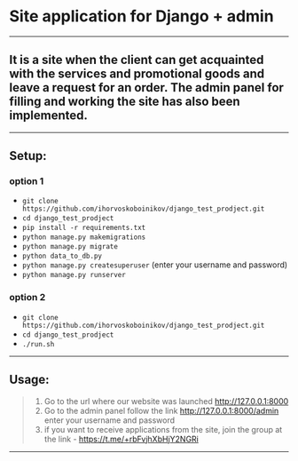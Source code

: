 # **Site application for Django + admin**
___
## It is a site when the client can get acquainted with the services and promotional goods and leave a request for an order. The admin panel for filling and working the site has also been implemented.

___

## Setup:
### option 1
+ ```git clone https://github.com/ihorvoskoboinikov/django_test_prodject.git```
+ ```cd django_test_prodject```
+ ```pip install -r requirements.txt```
+ ```python manage.py makemigrations```
+ ```python manage.py migrate```
+ ```python data_to_db.py```
+ ```python manage.py createsuperuser```  (enter your username and password)
+ ```python manage.py runserver```
### option 2
+ ```git clone https://github.com/ihorvoskoboinikov/django_test_prodject.git```
+ ```cd django_test_prodject```
+ ```./run.sh```
___

## Usage:

> 1. Go to the url where our website was launched http://127.0.0.1:8000
> 2. Go to the admin panel follow the link http://127.0.0.1:8000/admin enter your username and password
> 3. if you want to receive applications from the site, join the group at the link - https://t.me/+rbFvjhXbHjY2NGRi

___




